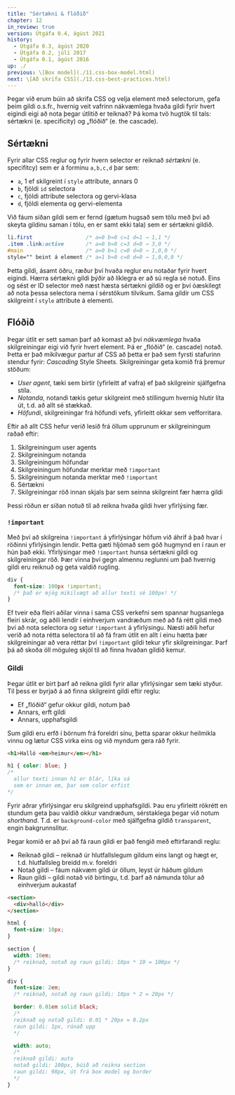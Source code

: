 ```yaml
---
title: "Sértækni & flóðið"
chapter: 12
in_review: true
version: Útgáfa 0.4, ágúst 2021
history:
  - Útgáfa 0.3, ágúst 2020
  - Útgáfa 0.2, júlí 2017
  - Útgáfa 0.1, ágúst 2016
up: ./
previous: \[Box model](./11.css-box-model.html)
next: \[Að skrifa CSS](./13.css-best-practices.html)
---
```


Þegar við erum búin að skrifa CSS og velja element með selectorum, gefa þeim gildi o.s.fr., hvernig veit vafrinn nákvæmlega hvaða gildi fyrir hvert eigindi eigi að nota þegar útlitið er teiknað? Þá koma tvö hugtök til tals: sértækni (e. specificity) og „flóðið“ (e. the cascade).

## Sértækni

Fyrir allar CSS reglur og fyrir hvern selector er reiknað _sértækni_ (e. specifitcy) sem er á forminu `a,b,c,d` þar sem:

* `a`, 1 ef skilgreint í `style` attribute, annars 0
* `b`, fjöldi `id` selectora
* `c`, fjöldi attribute selectora og gervi-klasa
* `d`, fjöldi elementa og gervi-elementa

Við fáum síðan gildi sem er fernd (gætum hugsað sem tölu með því að skeyta gildinu saman í tölu, en er samt ekki tala) sem er sértækni gildið.

```css
li.first                 /* a=0 b=0 c=1 d=1 → 1,1 */
.item .link:active       /* a=0 b=0 c=3 d=0 → 3,0 */
#main                    /* a=0 b=1 c=0 d=0 → 1,0,0 */
style="" beint á element /* a=1 b=0 c=0 d=0 → 1,0,0,0 */
```

Þetta gildi, ásamt öðru, ræður því hvaða reglur eru notaðar fyrir hvert eigindi. Hærra sértækni gildi þýðir að líklegra er að sú regla sé notuð. Eins og sést er ID selector með næst hæsta sértækni gildið og er því óæskilegt að nota þessa selectora nema í sérstökum tilvikum. Sama gildir um CSS skilgreint í `style` attribute á elementi.

## Flóðið

Þegar útlit er sett saman þarf að komast að því _nákvæmlega_ hvaða skilgreiningar eigi við fyrir hvert element. Þá er „flóðið“ (e. cascade) notað. Þetta er það mikilvægur partur af CSS að þetta er það sem fyrsti stafurinn stendur fyrir: _Cascading_ Style Sheets. Skilgreiningar geta komið frá þremur stöðum:

* _User agent_, tæki sem birtir (yfirleitt af vafra) ef það skilgreinir sjálfgefna stíla.
* _Notanda_, notandi tækis getur skilgreint með stillingum hvernig hlutir líta út, t.d. að allt sé stækkað.
* _Höfundi_, skilgreiningar frá höfundi vefs, yfirleitt okkar sem vefforritara.

Eftir að allt CSS hefur verið lesið frá öllum upprunum er skilgreiningum raðað eftir:

1. Skilgreiningum user agents
2. Skilgreiningum notanda
3. Skilgreiningum höfundar
4. Skilgreiningum höfundar merktar með `!important`
5. Skilgreiningum notanda merktar með `!important`
6. Sértækni
7. Skilgreiningar röð innan skjals þar sem seinna skilgreint fær hærra gildi

Þessi röðun er síðan notuð til að reikna hvaða gildi hver yfirlýsing fær.

### `!important`

Með því að skilgreina `!important` á yfirlýsingar höfum við áhrif á það hvar í röðinni yfirlýsingin lendir. Þetta gæti hljómað sem góð hugmynd en í raun er hún það ekki. Yfirlýsingar með `!important` hunsa sértækni gildi og skilgreiningar röð. Þær vinna því gegn almennu reglunni um það hvernig gildi eru reiknuð og geta valdið rugling.

```css
div {
  font-size: 100px !important;
  /* það er mjög mikilvægt að allur texti sé 100px! */
}
```

Ef tveir eða fleiri aðilar vinna í sama CSS verkefni sem spannar hugsanlega fleiri skrár, og aðili lendir í einhverjum vandræðum með að fá rétt gildi með því að nota selectora og setur `!important` á yfirlýsingu. Næsti aðili hefur verið að nota rétta selectora til að fá fram útlit en allt í einu hætta þær skilgreiningar að vera réttar því `!important` gildi tekur yfir skilgreiningar. Þarf þá að skoða öll möguleg skjöl til að finna hvaðan gildið kemur.

### Gildi

Þegar útlit er birt þarf að reikna gildi fyrir allar yfirlýsingar sem tæki styður. Til þess er byrjað á að finna skilgreint gildi eftir reglu:

* Ef „flóðið“ gefur okkur gildi, notum það
* Annars, erft gildi
* Annars, upphafsgildi

Sum gildi eru erfð í börnum frá foreldri sínu, þetta sparar okkur heilmikla vinnu og lætur CSS virka eins og við myndum gera ráð fyrir.

```html
<h1>Halló <em>heimur</em></h1>
```

```css
h1 { color: blue; }
/*
  allur texti innan h1 er blár, líka sá
  sem er innan em, þar sem color erfist
*/
```

Fyrir aðrar yfirlýsingar eru skilgreind upphafsgildi. Þau eru yfirleitt rökrétt en stundum geta þau valdið okkur vandræðum, sérstaklega þegar við notum _shorthand_. T.d. er `background-color` með sjálfgefna gildið `transparent`, engin bakgrunnslitur.

Þegar komið er að því að fá raun gildi er það fengið með eftirfarandi reglu:

* Reiknað gildi – reiknað úr hlutfallslegum gildum eins langt og hægt er, t.d. hlutfallsleg breidd m.v. foreldri
* Notað gildi – fáum nákvæm gildi úr öllum, leyst úr háðum gildum
* Raun gildi – gildi notað við birtingu, t.d. þarf að námunda tölur að einhverjum aukastaf

```html
<section>
  <div>halló</div>
</section>
```

```css
html {
  font-size: 10px;
}

section {
  width: 10em;
  /* reiknað, notað og raun gildi: 10px * 10 = 100px */
}

div {
  font-size: 2em;
  /* reiknað, notað og raun gildi: 10px * 2 = 20px */

  border: 0.01em solid black;
  /*
  reiknað og notað gildi: 0.01 * 20px = 0.2px
  raun gildi: 1px, rúnað upp
  */

  width: auto;
  /*
  reiknað gildi: auto
  notað gildi: 100px, búið að reikna section
  raun gildi: 98px, út frá box model og border
  */
}
```
